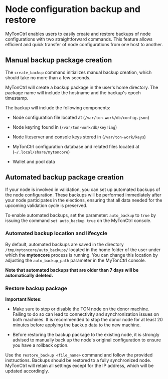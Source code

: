 # Node configuration backup and restore

MyTonCtrl enables users to easily create and restore backups of node configurations with two straightforward commands. This feature allows efficient and quick transfer of node configurations from one host to another.

## Manual backup package creation

The `create_backup` command initializes manual backup creation, which should take no more than a few seconds.

MyTonCtrl will create a backup package in the user's home directory. The package name will include the hostname and the backup's epoch timestamp.

The backup will include the following components:

* Node configuration file located at (`/var/ton-work/db/config.json`)

* Node keyring found in (`/var/ton-work/db/keyring`)

* Node liteserver and console keys stored in (`/var/ton-work/keys`)

* MyTonCtrl configuration database and related files located at (`~/.local/share/mytoncore`)

* Wallet and pool data

## Automated backup package creation

If your node is involved in validation, you can set up automated backups of the node configuration. These backups will be performed immediately after your node participates in the elections, ensuring that all data needed for the upcoming validation cycle is preserved.

To enable automated backups, set the parameter: `auto_backup` to `true` by issuing the command `set auto_backup true` on the MyTonCtrl console.

### Automated backup location and lifecycle

By default, automated backups are saved in the directory `/tmp/mytoncore/auto_backups/` located in the home folder of the user under which the **mytoncore** process is running. You can change this location by adjusting the `auto_backup_path` parameter in the MyTonCtrl console.

**Note that automated backups that are older than 7 days will be automatically deleted.**

### Restore backup package

**Important Notes**:

* Make sure to stop or disable the TON node on the donor machine. Failing to do so can lead to connectivity and synchronization issues on both machines. It is recommended to stop the donor node for at least 20 minutes before applying the backup data to the new machine.

* Before restoring the backup package to the existing node, it is strongly advised to manually back up the node's original configuration to ensure you have a rollback option.

Use the `restore_backup <file_name>` command and follow the provided instructions. Backups should be restored to a fully synchronized node. MyTonCtrl will retain all settings except for the IP address, which will be updated accordingly.

